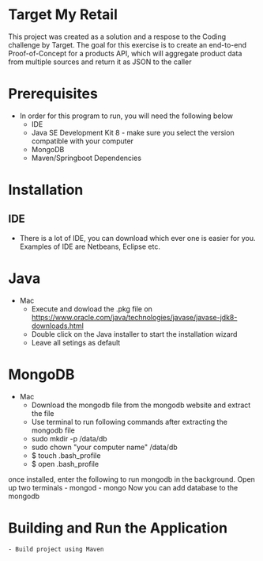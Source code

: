 # Target My Retail
This project was created as a solution and a respose to the Coding challenge by Target. The goal for this exercise is to create an end-to-end Proof-of-Concept for a products API, which will aggregate product data from multiple sources and return it as JSON to the caller

# Prerequisites
 - In order for this program to run, you will need the following below
    - IDE 
    - Java SE Development Kit 8 - make sure you select the version compatible with your computer
    - MongoDB
    - Maven/Springboot Dependencies

 # Installation
 
 ## IDE
  - There is a lot of IDE, you can download which ever one is easier for you. Examples of IDE are Netbeans, Eclipse etc.

# Java
  - Mac 
     - Execute and dowload the .pkg file on https://www.oracle.com/java/technologies/javase/javase-jdk8-downloads.html
     - Double click on the Java installer to start the installation wizard
     - Leave all setings as default
# MongoDB
  - Mac
    - Download the mongodb file from the mongodb website and extract the file
    - Use terminal to run following commands after extracting the mongodb file
    - sudo mkdir -p /data/db
    - sudo chown "your computer name" /data/db
    - $ touch .bash_profile
    - $ open .bash_profile

  once installed, enter the following to run mongodb in the background. Open up two terminals
    - mongod
    - mongo
    Now you can add database to the mongodb
  # Building and Run the Application
    - Build project using Maven 
    
